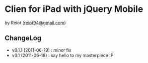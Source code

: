 # Clien for iPad with jQuery Mobile

by Reiot (reiot94@gmail.com)

## ChangeLog

 - v0.1.1 (2011-06-19) : minor fix
 - v0.1   (2011-06-18) : say hello to my masterpiece :P
